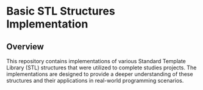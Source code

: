 # Basic STL Structures Implementation

## Overview

This repository contains implementations of various Standard Template Library (STL) structures that were utilized to complete studies projects. The implementations are designed to provide a deeper understanding of these structures and their applications in real-world programming scenarios.
